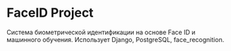 # FaceID Project
Система биометрической идентификации на основе Face ID и машинного обучения.
Использует Django, PostgreSQL, face_recognition.